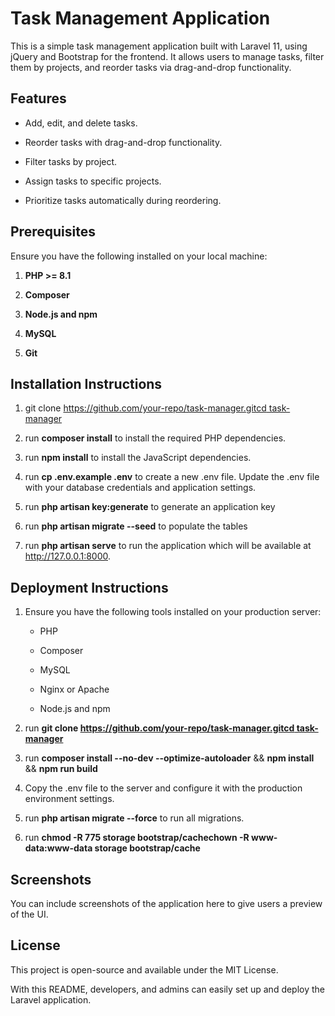 Task Management Application
===================================

This is a simple task management application built with Laravel 11, using jQuery and Bootstrap for the frontend. It allows users to manage tasks, filter them by projects, and reorder tasks via drag-and-drop functionality.

Features
--------

*   Add, edit, and delete tasks.
    
*   Reorder tasks with drag-and-drop functionality.
    
*   Filter tasks by project.
    
*   Assign tasks to specific projects.
    
*   Prioritize tasks automatically during reordering.
    

Prerequisites
-------------

Ensure you have the following installed on your local machine:

1.  **PHP >= 8.1**
    
2.  **Composer**
    
3.  **Node.js and npm**
    
4.  **MySQL**
    
5.  **Git**
 
    

Installation Instructions
-------------------------

1.  git clone [https://github.com/your-repo/task-manager.gitcd task-manager](https://github.com/wisdomntui/task-manager-test.git)
    
2.  run **composer install** to install the required PHP dependencies.

3. run **npm install** to install the JavaScript dependencies.
    
3.  run **cp .env.example .env** to create a new .env file. Update the .env file with your database credentials and application settings.
    
4.  run **php artisan key:generate** to generate an application key
    
5.  run **php artisan migrate --seed** to populate the tables
    
6.  run **php artisan serve** to run the application which will be available at http://127.0.0.1:8000.
    

Deployment Instructions
-----------------------

1.  Ensure you have the following tools installed on your production server:
    
    *   PHP
        
    *   Composer
        
    *   MySQL
        
    *   Nginx or Apache
        
    *   Node.js and npm
        
2.  run **git clone [https://github.com/your-repo/task-manager.gitcd task-manager](https://github.com/wisdomntui/task-manager-test.git)**
    
3.  run **composer install --no-dev --optimize-autoloader** &&
**npm install** && **npm run build**
    
4.  Copy the .env file to the server and configure it with the production environment settings.
    
5.  run **php artisan migrate --force** to run all migrations.
    
6.  run **chmod -R 775 storage bootstrap/cachechown -R www-data:www-data storage bootstrap/cache**
    

Screenshots
-----------

You can include screenshots of the application here to give users a preview of the UI.

License
-------

This project is open-source and available under the MIT License.

With this README, developers, and admins can easily set up and deploy the Laravel application.